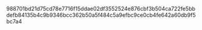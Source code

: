 988701bd21d75cd78e7716f15ddae02df3552524e876cbf3b504ca722fe5bbdefb84135b4c9b9346bcc362b50a5f484c5a9efbc9ce0cb4fe642a60db9f5bc7a4
